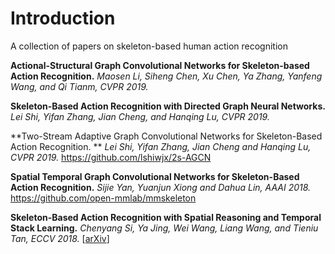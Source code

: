# Introduction

A collection of papers on skeleton-based human action recognition

**Actional-Structural Graph Convolutional Networks for Skeleton-based Action Recognition.**  *Maosen Li, Siheng Chen, Xu Chen, Ya Zhang, Yanfeng Wang, and Qi Tianm, CVPR 2019.*

**Skeleton-Based Action Recognition with Directed Graph Neural Networks.** *Lei Shi, Yifan Zhang, Jian Cheng, and Hanqing Lu, CVPR 2019.*

**Two-Stream Adaptive Graph Convolutional Networks for Skeleton-Based Action Recognition. ** *Lei Shi, Yifan Zhang, Jian Cheng and Hanqing Lu, CVPR 2019.*  https://github.com/lshiwjx/2s-AGCN

**Spatial Temporal Graph Convolutional Networks for Skeleton-Based Action Recognition.**  *Sijie Yan, Yuanjun Xiong and Dahua Lin, AAAI 2018.*  https://github.com/open-mmlab/mmskeleton

**Skeleton-Based Action Recognition with Spatial Reasoning and Temporal Stack Learning.** *Chenyang Si, Ya Jing, Wei Wang, Liang Wang, and Tieniu Tan, ECCV 2018.* [[arXiv](https://arxiv.org/abs/1805.02335v2)]


